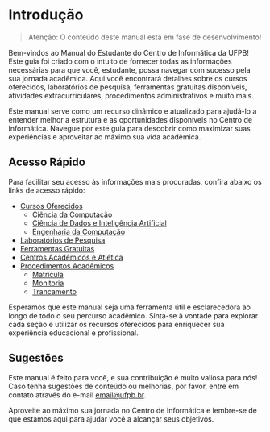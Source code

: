 # Introdução

> Atenção: O conteúdo deste manual está em fase de desenvolvimento!

Bem-vindos ao Manual do Estudante do Centro de Informática da UFPB! Este guia foi criado com o intuito de fornecer todas as informações necessárias para que você, estudante, possa navegar com sucesso pela sua jornada acadêmica. Aqui você encontrará detalhes sobre os cursos oferecidos, laboratórios de pesquisa, ferramentas gratuitas disponíveis, atividades extracurriculares, procedimentos administrativos e muito mais.

Este manual serve como um recurso dinâmico e atualizado para ajudá-lo a entender melhor a estrutura e as oportunidades disponíveis no Centro de Informática. Navegue por este guia para descobrir como maximizar suas experiências e aproveitar ao máximo sua vida acadêmica.

## Acesso Rápido

Para facilitar seu acesso às informações mais procuradas, confira abaixo os links de acesso rápido:

- [Cursos Oferecidos](cursos/ciencia-da-computacao.md)
  - [Ciência da Computação](cursos/ciencia-da-computacao.md)
  - [Ciência de Dados e Inteligência Artificial](cursos/ciencia-de-dados-e-ia.md)
  - [Engenharia da Computação](cursos/engenharia-da-computacao.md)
- [Laboratórios de Pesquisa](laboratorios/lista.md)
- [Ferramentas Gratuitas](ferramentas/github-student.md)
- [Centros Acadêmicos e Atlética](extracurriculares/centros-academicos.md)
- [Procedimentos Acadêmicos](vida-academica/matricula.md)
  - [Matrícula](vida-academica/matricula.md)
  - [Monitoria](vida-academica/monitoria.md)
  - [Trancamento](vida-academica/trancamento.md)

Esperamos que este manual seja uma ferramenta útil e esclarecedora ao longo de todo o seu percurso acadêmico. Sinta-se à vontade para explorar cada seção e utilizar os recursos oferecidos para enriquecer sua experiência educacional e profissional.

## Sugestões

Este manual é feito para você, e sua contribuição é muito valiosa para nós! Caso tenha sugestões de conteúdo ou melhorias, por favor, entre em contato através do e-mail [email@ufpb.br](mailto:email@ufpb.br).

Aproveite ao máximo sua jornada no Centro de Informática e lembre-se de que estamos aqui para ajudar você a alcançar seus objetivos.


